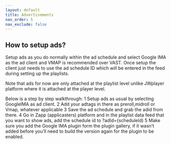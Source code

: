 ```yaml
---
layout: default
title: Advertisements
nav_order: 5
nav_exclude: false
---
```


## How to setup ads? 
Setup ads as you do normally within the ad schedule and select Google IMA as the ad client and VMAP is recommended over VAST. Once setup the client just needs to use the ad schedule ID which will be entered in the feed during setting up the playlists. 

Note that ads for now are only attached at the playlist level unlike JWplayer platform where it is attached at the player level.

Below is a step by step walkthrough:
1 Setup ads as usual by selecting GoogleIMA as ad client.
2 Add your adtags in there as preroll,midroll or Vmap, whatever applicable
3 Save the ad schedule and grab the adid from there.
4 Go in Zapp (applicasters) platform and in the playlist data feed that you want to show ads, add the schedule id to ?adId={scheduleId)
5 Make sure you add the Google IMA plugin form the plugin gallery, if it wasn’t added before you’ll need to build the version again for the plugin to be enabled.
